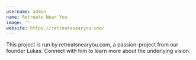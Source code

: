 ```yaml
---
username: admin
name: Retreats Near You
image: ''
website: https://retreatsnearyou.com/
---
```


This project is run by retreatsnearyou.com, a passion-project from our founder Lukas. Connect with him to learn more about the underlying vision.